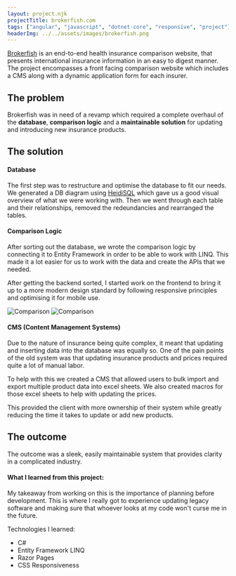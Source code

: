 ```yaml
---
layout: project.njk
projectTitle: brokerfish.com
tags: ["angular", "javascript", "dotnet-core", "responsive", "project"]
headerImg: ../../assets/images/brokerfish.png
---
```


<!-- excerpt start -->

[Brokerfish](https://brokerfish.com) is an end-to-end health insurance comparison website, that presents international insurance information in an easy to digest manner.
The project encompasses a front facing comparison website which includes a CMS along with a dynamic application form for each insurer.

<!-- excerpt end -->

## The problem

Brokerfish was in need of a revamp which required a complete overhaul of the **database**, **comparison logic** and a **maintainable solution** for updating and introducing new insurance products.

## The solution

#### Database

The first step was to restructure and optimise the database to fit our needs.
We generated a DB diagram using [HeidiSQL](https://www.heidisql.com/) which gave us a good visual overview of what we were working with.
Then we went through each table and their relationships, removed the redeundancies and rearranged the tables.

#### Comparison Logic

After sorting out the database, we wrote the comparison logic by connecting it to Entity Framework in order to be able to work with LINQ.
This made it a lot easier for us to work with the data and create the APIs that we needed.

After getting the backend sorted, I started work on the frontend to bring it up to a more modern design standard by following responsive principles and optimising it for mobile use.

![Comparison](../../assets/images/brokerfish-compare.png)
![Comparison](../../assets/images/brokerfish-compare-2.png)

#### CMS (Content Management Systems)

Due to the nature of insurance being quite complex, it meant that updating and inserting data into the database was equally so.
One of the pain points of the old system was that updating insurance products and prices required quite a lot of manual labor.

To help with this we created a CMS that allowed users to bulk import and export multiple product data into excel sheets. We also created macros for those excel sheets to help with updating the prices.

This provided the client with more ownership of their system while greatly reducing the time it takes to update or add new products.

## The outcome

The outcome was a sleek, easily maintainable system that provides clarity in a complicated industry.

#### What I learned from this project:

My takeaway from working on this is the importance of planning before development.
This is where I really got to experience updating legacy software and making sure that whoever looks at my code won't curse me in the future.

Technologies I learned:

-   C#
-   Entity Framework LINQ
-   Razor Pages
-   CSS Responsiveness
